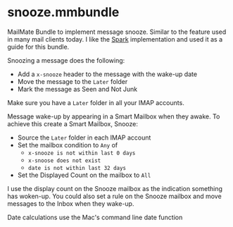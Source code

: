 # snooze.mmbundle
MailMate Bundle to implement message snooze. Similar to the feature used in many mail clients today. I like the [Spark](https://sparkmailapp.com) implementation and used it as a guide for this bundle.

Snoozing a message does the following:
* Add a `x-snooze` header to the message with the wake-up date
* Move the message to the `Later` folder
* Mark the message as Seen and Not Junk

Make sure you have a `Later` folder in all your IMAP accounts.

Message wake-up by appearing in a Smart Mailbox when they awake.
To achieve this create a Smart Mailbox, Snooze:
* Source the `Later` folder in each IMAP account
* Set the mailbox condition to `Any` of
    * `x-snooze is not within last 0 days`
    * `x-snoose does not exist`
    * `date is not within last 32 days`
* Set the Displayed Count on the mailbox to `All`

I use the display count on the Snooze mailbox as the indication something has woken-up. You could also set a rule on the Snooze mailbox and move messages to the Inbox when they wake-up.

Date calculations use the Mac's command line date function
